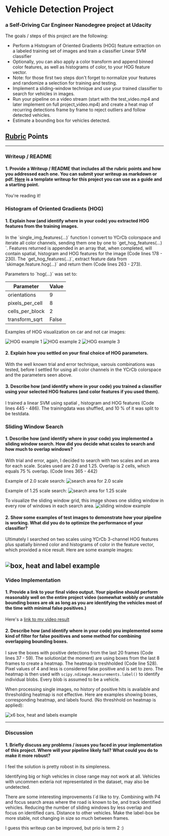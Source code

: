 # **Vehicle Detection Project**
### a Self-Driving Car Engineer Nanodegree project at Udacity

The goals / steps of this project are the following:

* Perform a Histogram of Oriented Gradients (HOG) feature extraction on a labeled training set of images and train a classifier Linear SVM classifier
* Optionally, you can also apply a color transform and append binned color features, as well as histograms of color, to your HOG feature vector. 
* Note: for those first two steps don't forget to normalize your features and randomize a selection for training and testing.
* Implement a sliding-window technique and use your trained classifier to search for vehicles in images.
* Run your pipeline on a video stream (start with the test_video.mp4 and later implement on full project_video.mp4) and create a heat map of recurring detections frame by frame to reject outliers and follow detected vehicles.
* Estimate a bounding box for vehicles detected.

[//]: # (Image References)

[hog1_ex]: ./examples/HOG_example1.jpg
[hog2_ex]: ./examples/HOG_example2.jpg
[hog3_ex]: ./examples/HOG_example3.jpg
[20_area_box_heat]: ./examples/scale20_area_boxes_heatmap.jpg
[125_area_box_heat]: ./examples/scale125_area_boxes_heatmap.jpg
[box_heat_label]: ./examples/boxes_heatmap_labels.jpg
[x6_box_heat_label]: ./examples/x6_boxes_heatmap_labels.jpg
[sliding_windows]: ./examples/sliding_windows.jpg
[video1]: https://youtu.be/0SgkZ7zZmd8

## [Rubric](https://review.udacity.com/#!/rubrics/513/view) Points
---
### Writeup / README

#### 1. Provide a Writeup / README that includes all the rubric points and how you addressed each one.  You can submit your writeup as markdown or pdf.  [Here](https://github.com/udacity/CarND-Vehicle-Detection/blob/master/writeup_template.md) is a template writeup for this project you can use as a guide and a starting point.  

You're reading it!

### Histogram of Oriented Gradients (HOG)

#### 1. Explain how (and identify where in your code) you extracted HOG features from the training images.
In the ´single_img_features(...)´ function I convert to YCrCb colorspace and iterate all color channels, sending them one by one to ´get_hog_features(...)´. Features returned is appended in an array that, when completed, will contain spatial, histogram and HOG features for the image (Code lines 178 - 230). The ´get_hog_features(...)´, extract feature data from ´skimage.feature.hog(...)´ and return them (Code lines 263 - 273).

Parameters to ´hog(...)´ was set to:

|Parameter|Value|
|---------|-----|
|orientations|9|
|pixels_per_cell|8|
|cells_per_block|2|
|transform_sqrt|False|

Examples of HOG visualization on car and not car images:

![HOG example 1][hog1_ex]
![HOG example 2][hog2_ex]
![HOG example 3][hog3_ex]



#### 2. Explain how you settled on your final choice of HOG parameters.

With the well known trial and error technique, varouis combinations was tested, before I settled for using all color channels in the YCrCb colorspace and the parameters seen above.

#### 3. Describe how (and identify where in your code) you trained a classifier using your selected HOG features (and color features if you used them).

I trained a linear SVM using spatial , histogram and HOG features (Code lines 445 - 486). The trainingdata was shuffled, and 10 % of it was split to be testdata. 

### Sliding Window Search

#### 1. Describe how (and identify where in your code) you implemented a sliding window search.  How did you decide what scales to search and how much to overlap windows?

With trial and error, again, I decided to search with two scales and an area for each scale. Scales used are 2.0 and 1.25. Overlap is 2 cells, which equals 75 % overlap. (Code lines 365 - 442)

Example of 2.0 scale search:
![search area for 2.0 scale][20_area_box_heat]

Example of 1.25 scale search:
![search area for 1.25 scale][125_area_box_heat]

To visualize the sliding window grid, this image shows one sliding window in every row of windows in each search area.
![sliding window example][sliding_windows]

#### 2. Show some examples of test images to demonstrate how your pipeline is working.  What did you do to optimize the performance of your classifier?

Ultimately I searched on two scales using YCrCb 3-channel HOG features plus spatially binned color and histograms of color in the feature vector, which provided a nice result.  Here are some example images:

![box, heat and label example][box_heat_label]
---

### Video Implementation

#### 1. Provide a link to your final video output.  Your pipeline should perform reasonably well on the entire project video (somewhat wobbly or unstable bounding boxes are ok as long as you are identifying the vehicles most of the time with minimal false positives.)

Here's a [link to my video result](./project_video.mp4)


#### 2. Describe how (and identify where in your code) you implemented some kind of filter for false positives and some method for combining overlapping bounding boxes.

I save the boxes with positive detections from the last 20 frames (Code lines 37 - 59). The solution(at the moment) are using boxes from the last 8 frames to create a heatmap. The heatmap is treshholded (Code line 528). Pixel values of 4 and less is considered false positive and is set to zero. The heatmap is then used with `scipy.ndimage.measurements.label()` to identify individual blobs. Every blob is assumed to be a vehicle.

When processing single images, no history of positive hits is available and thresholding heatmap is not effective.
Here are examples showing boxes, corresponding heatmap, and labels found. (No threshhold on heatmap is applied):


![x6 box, heat and labels example][x6_box_heat_label]

---

### Discussion

#### 1. Briefly discuss any problems / issues you faced in your implementation of this project.  Where will your pipeline likely fail?  What could you do to make it more robust?

I feel the solution is pretty robost in its simpleness.

Identifying big or high vehicles in close range may not work at all. Vehicles with uncommen exteria not representated in the dataset, may also be undetected.

There are some interesting improvements I´d like to try. Combining with P4 and focus search areas where the road is known to be, and track identified vehicles. Reducing the number of sliding windows by less overlap and focus on identified cars. Distance to other vehicles. Make the label-box be more stable, not changing in size so much between frames.

I guess this writeup can be improved, but prio is term 2 :)
